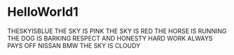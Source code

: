 # HelloWorld1
THESKYISBLUE
THE SKY IS PINK
THE SKY IS RED
THE HORSE IS RUNNING
THE DOG IS BARKING
RESPECT AND HONESTY
HARD WORK ALWAYS PAYS OFF
NISSAN
BMW
THE SKY IS CLOUDY 
